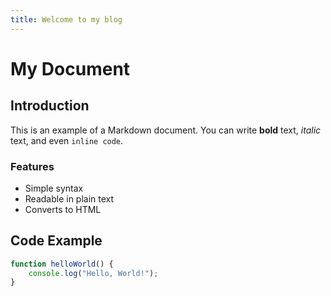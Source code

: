 ```yaml
---
title: Welcome to my blog
---
```

# My Document

## Introduction

This is an example of a Markdown document. You can write **bold** text, *italic* text, and even `inline code`.

### Features

- Simple syntax
- Readable in plain text
- Converts to HTML

## Code Example

```javascript
function helloWorld() {
    console.log("Hello, World!");
}

